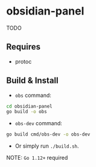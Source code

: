 # obsidian-panel

TODO

## Requires

- protoc

## Build & Install

- `obs` command:
```sh
cd obsidian-panel
go build -o obs
```

- `obs-dev` command:
```sh
go build cmd/obs-dev -o obs-dev
```

- Or simply run `./build.sh`.

NOTE: `Go 1.12+` required